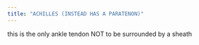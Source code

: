 ```yaml
---
title: "ACHILLES (INSTEAD HAS A PARATENON)"
---
```

this is the only ankle tendon NOT to be surrounded by a sheath

